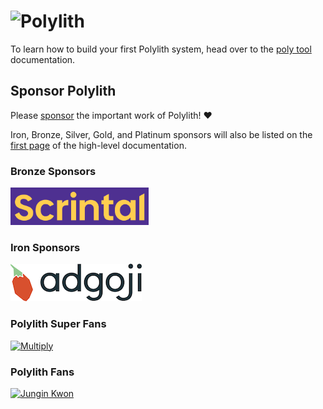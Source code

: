 # <img src="images/logo.png" width="50%" alt="Polylith" id="logo">

To learn how to build your first Polylith system, head over to the <a href="https://polylith.gitbook.io/poly">poly tool</a> documentation.

## Sponsor Polylith

Please [sponsor](https://github.com/sponsors/polyfy) the important work of Polylith! ❤️

Iron, Bronze, Silver, Gold, and Platinum sponsors will also be listed on the [first page](https://polylith.gitbook.io/polylith) of the high-level documentation.

### Bronze Sponsors

[<img src="images/logos/scrintal.png" height="60px" alt="scrintal.com"/>](https://www.scrintal.com)

### Iron Sponsors

[<img src="images/logos/adgoji.png" height="60px" alt="adgoji.com"/>](https://www.adgoji.com/)

### Polylith Super Fans

[<img src="https://avatars.githubusercontent.com/u/59614667" width="32" alt="Multiply">](https://github.com/fluent-development)

### Polylith Fans

[<img src="https://avatars.githubusercontent.com/u/18068051" width="32" alt="Jungin Kwon">](https://github.com/yyna)
